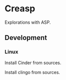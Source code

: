 # Creasp

Explorations with ASP.

## Development

### Linux

Install Cinder from sources.

Install clingo from sources.

